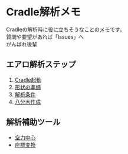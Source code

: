 # Cradle解析メモ
Cradleの解析時に役に立ちそうなことのメモです。  
質問や要望があれば「Issues」へ  
がんばれ後輩

## エアロ解析ステップ
1. [Cradle起動](https://github.com/KIT-formula/Cradle/blob/master/%E8%A7%A3%E6%9E%90%E6%89%8B%E9%A0%86/%E8%B5%B7%E5%8B%95.md)
2. [形状の準備](https://github.com/KIT-formula/Cradle/blob/master/%E8%A7%A3%E6%9E%90%E6%89%8B%E9%A0%86/%E5%BD%A2%E7%8A%B6%E3%81%AE%E6%BA%96%E5%82%99.md)
3. [解析条件](https://github.com/KIT-formula/Cradle/blob/master/%E8%A7%A3%E6%9E%90%E6%89%8B%E9%A0%86/%E8%A7%A3%E6%9E%90%E6%9D%A1%E4%BB%B6.md)
4. [八分木作成](https://github.com/KIT-formula/Cradle/blob/master/%E8%A7%A3%E6%9E%90%E6%89%8B%E9%A0%86/%E5%85%AB%E5%88%86%E6%9C%A8%E4%BD%9C%E6%88%90.md)

## 解析補助ツール
- [空力中心](https://github.com/KIT-formula/Cradle/tree/master/%E8%A7%A3%E6%9E%90%E8%A3%9C%E5%8A%A9%E3%83%84%E3%83%BC%E3%83%AB/%E7%A9%BA%E5%8A%9B%E4%B8%AD%E5%BF%83)
- [座標変換](https://github.com/KIT-formula/Cradle/tree/master/%E8%A7%A3%E6%9E%90%E8%A3%9C%E5%8A%A9%E3%83%84%E3%83%BC%E3%83%AB/%E5%BA%A7%E6%A8%99%E5%A4%89%E6%8F%9B)
